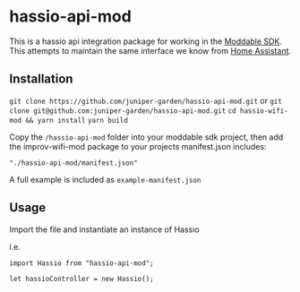 
# hassio-api-mod
This is a hassio api integration package for working in the [Moddable SDK](https://www.moddable.com/). This attempts to maintain the same interface we know from [Home Assistant](https://www.home-assistant.io/).

## Installation
`git clone https://github.com/juniper-garden/hassio-api-mod.git` or `git clone git@github.com:juniper-garden/hassio-api-mod.git`
`cd hassio-wifi-mod && yarn install`
`yarn build`

Copy the `/hassio-api-mod` folder into your moddable sdk project,
then add the improv-wifi-mod package to your projects manifest.json includes:

`"./hassio-api-mod/manifest.json"`

A full example is included as `example-manifest.json`

## Usage
Import the file and instantiate an instance of Hassio

i.e.

```
import Hassio from "hassio-api-mod";

let hassioController = new Hassio();

```


